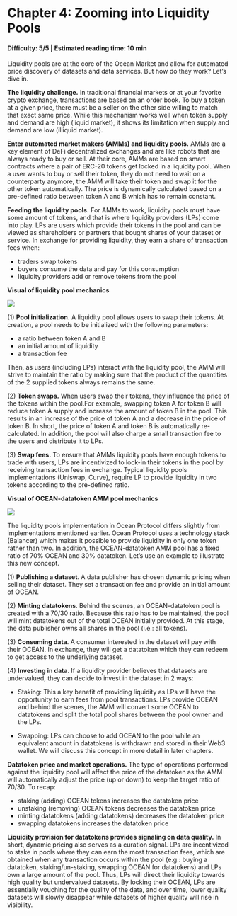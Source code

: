 # Chapter 4: Zooming into Liquidity Pools

#### Difficulty: **5/5** \| Estimated reading time: **10 min**

<dialog character="squid">“Now that you are familiar with the  Ocean market, let us take a closer look at its topography: it is made of abysses and peaks, and there, you can see them, bubbling, the liquidity pools.”</dialog>

Liquidity pools are at the core of the Ocean Market and allow for automated price discovery of datasets and data services. But how do they work? Let’s dive in.

**The liquidity challenge.** In traditional financial markets or at your favorite crypto exchange, transactions are based on an order book. To buy a token at a given price, there must be a seller on the other side willing to match that exact same price. While this mechanism works well when token supply and demand are high (liquid market), it shows its limitation when supply and demand are low (illiquid market).

**Enter automated market makers (AMMs) and liquidity pools.** AMMs are a key element of DeFi decentralized exchanges and are like robots that are always ready to buy or sell. At their core, AMMs are based on smart contracts where a pair of ERC-20 tokens get locked in a liquidity pool. When a user wants to buy or sell their token, they do not need to wait on a counterparty anymore, the AMM will take their token and swap it for the other token automatically. The price is dynamically calculated based on a pre-defined ratio between token A and B which has to remain constant.

**Feeding the liquidity pools.** For AMMs to work, liquidity pools must have some amount of tokens, and that is where liquidity providers (LPs) come into play. LPs are users which provide their tokens in the pool and can be viewed as shareholders or partners that bought shares of your dataset or service. In exchange for providing liquidity, they earn a share of transaction fees when:

- traders swap tokens
- buyers consume the data and pay for this consumption
- liquidity providers add or remove tokens from the pool

**Visual of liquidity pool mechanics**

<img src="/images/defi/chapter_4_0.jpg" />

(1) **Pool initialization.** A liquidity pool allows users to swap their tokens. At creation, a pool needs to be initialized with the following parameters:

- a ratio between token A and B
- an initial amount of liquidity
- a transaction fee

Then, as users (including LPs) interact with the liquidity pool, the AMM will strive to maintain the ratio by making sure that the product of the quantities of the 2 supplied tokens always remains the same.

(2) **Token swaps.** When users swap their tokens, they influence the price of the tokens within the pool.For example, swapping token A for token B will reduce token A supply and increase the amount of token B in the pool. This results in an increase of the price of token A and a decrease in the price of token B. In short, the price of token A and token B is automatically re-calculated. In addition, the pool will also charge a small transaction fee to the users and distribute it to LPs.

(3) **Swap fees.** To ensure that AMMs liquidity pools have enough tokens to trade with users, LPs are incentivized to lock-in their tokens in the pool by receiving transaction fees in exchange. Typical liquidity pools implementations (Uniswap, Curve), require LP to provide liquidity in two tokens according to the pre-defined ratio.

**Visual of OCEAN-datatoken AMM pool mechanics**

<img src="/images/defi/chapter_4_1.jpg" />

The liquidity pools implementation in Ocean Protocol differs slightly from implementations mentioned earlier. Ocean Protocol uses a technology stack (Balancer) which makes it possible to provide liquidity in only one token rather than two. In addition, the OCEAN-datatoken AMM pool has a fixed ratio of 70% OCEAN and 30% datatoken.
Let’s use an example to illustrate this new concept.

(1) **Publishing a dataset**. A data publisher has chosen dynamic pricing when selling their dataset. They set a transaction fee and provide an initial amount of OCEAN.

(2) **Minting datatokens**. Behind the scenes, an OCEAN-datatoken pool is created with a 70/30 ratio. Because this ratio has to be maintained, the pool will mint datatokens out of the total OCEAN initially provided. At this stage, the data publisher owns all shares in the pool (i.e.: all tokens).

(3) **Consuming data**. A consumer interested in the dataset will pay with their OCEAN. In exchange, they will get a datatoken which they can redeem to get access to the underlying dataset.

(4) **Investing in data**. If a liquidity provider believes that datasets are undervalued, they can decide to invest in the dataset in 2 ways:
- Staking: This a key benefit of providing liquidity as LPs will have the opportunity to earn fees from pool transactions. LPs provide OCEAN and behind the scenes, the AMM will convert some OCEAN to datatokens and split the total pool shares between the pool owner and the LPs.

- Swapping: LPs can choose to add OCEAN to the pool while an equivalent amount in datatokens is withdrawn and stored in their Web3 wallet. We will discuss this concept in more detail in later chapters. 

**Datatoken price and market operations.** The type of operations performed against the liquidity pool will affect the price of the datatoken as the AMM will automatically adjust the price (up or down) to keep the target ratio of 70/30.
To recap:
- staking (adding) OCEAN tokens increases the datatoken price
- unstaking (removing) OCEAN tokens decreases the datatoken price
- minting datatokens (adding datatokens) decreases the datatoken price
- swapping datatokens increases the datatoken price

**Liquidity provision for datatokens provides signaling on data quality.** In short, dynamic pricing also serves as a curation signal. LPs are incentivized to stake in pools where they can earn the most transaction fees, which are obtained when any transaction occurs within the pool (e.g.: buying a datatoken, staking/un-staking, swapping OCEAN for datatokens) and LPs own a large amount of the pool. Thus, LPs will direct their liquidity towards high quality but undervalued datasets. By locking their OCEAN, LPs are essentially vouching for the quality of the data, and over time, lower quality datasets will slowly disappear while datasets of higher quality will rise in visibility.